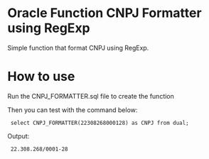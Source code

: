 # Oracle Function CNPJ Formatter using RegExp

Simple function that format CNPJ using RegExp.

# How to use

Run the CNPJ_FORMATTER.sql file to create the function

Then you can test with the command below:

<pre>
<code> select CNPJ_FORMATTER(22308268000128) as CNPJ from dual; </code>
</pre>

Output:
<pre>
<code> 22.308.268/0001-28 </code>
</pre> 
